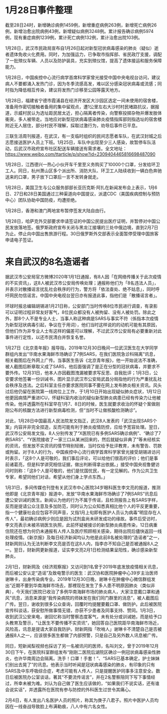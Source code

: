 # 1月28日事件整理

截至28日24时，新增确诊病例1459例，新增重症病例263例，新增死亡病例26例，新增治愈出院病例43例，新增疑似病例3248例。累计报告确诊病例5974例，现有重症病例1239例，累计死亡病例132例，累计治愈出院103例。

1月28日，武汉市民政局宣布自1月26日起对新型冠状病毒感染的肺炎（疑似）逝者遗体免收火化费用。同时，为加强运力，已争取市指挥部、省民政厅支援，调配了一批殡仪车辆、人员以及防护装具，充实到殡仪馆，提高了遗体接运和服务保障能力。

1月28日，中国疾控中心流行病学首席科学家曾光接受中国中央电视台访问，建议病人不要都涌入发热门诊，因为冬季流感高发，难以区分感染冠状病毒或流感；同时指为降低相互传染，建议将发热门诊移至公园等露天地方。

1月28日，福建省宁德市霞浦县在经济开发区大沙园区选定一间未使用的宿舍楼，准备用作密切接触者备用的集中留观点，遭1公里左右大沙村村民堵路抗议，据报道，示威村民认为选址距民居太近，担心隔离者传染，向警察投掷杂物并爆发肢体衝突，多人被带走。当地应对新型冠状病毒感染肺炎疫情指挥部则指选址的宿舍楼附近无人居住，部分村民不理解，採取过激行为，劝导后事件已平息。

三联生活周刊报道，在武汉，有一支临时组织的民间志愿者车队，在武汉封城之后志愿接送医护人员上下班。1月25日，车队中出现至少三人感染，故暂停车队活动，后武汉市政府宣布社区配送车辆接送有需求者。全文地址：https://www.weibo.com/ttarticle/p/show?id=2309404465816698487090

1月28日，江西德兴一热心小伙开车千里至义务购买了10000个口罩，分发给环卫工人。同日，杭州萧山区多个派出所、消防大队、环卫工人陆续收到一辆白色奔驰送来的口罩，男子放下口罩后一言不发转身就走。

1月28日，美国卫生与公众服务部部长亚历克斯·阿扎在新闻发布会上表示，1月6日、27日和28日美国通过三种渠道向中国提议，派遣CDC（美国疾病控制与预防中心）团队协助中国防疫，均遭拒绝。

1月28日，香港和澳门两地宣布暂停签发大陆自由行。

1月28日，哈萨克外交部要求申请签证的中国公民提出医疗证明，并暂停对中国公民发放落地签。俄罗斯政府宣布关闭与黑龙江接壤的三处中俄边境，直到2月7日为止。停止向中国出售旅游行程。30日俄罗斯外交部表示全面暂停受理中国旅客申请电子签证。

# 来自武汉的8名造谣者

据武汉市公安局官方微博2020年1月1日通报，有8人因「在网络传播关于此次疫情的不实资讯」，这8人被武汉市公安局传唤处理；通报称他们为「8名违法人员」，并表示对散播谣言扰乱社会秩序的行为，警方将「依法查处、绝不姑息」，同时呼吁网民勿信谣言。中国中央电视台翌日亦有报道此事，指他们是「散播谣言者」。

环球时报总编辑胡锡进1月21日称，公安部门当时传唤8位市民进行调查，有录影可以证明过程非常友好客气，8位民众都没有人被拘留、没有人被处罚。除此之外，那8个人不是专业人士，当事人称这种病是SARS与事实不符（係指本次疫情为新型冠状病毒引起，争议在于用词），他们当时这样说的的动机可能有其原因，但他们作为非专业人士有这样的偏差可以理解，不过武汉市公安局有必要重新对此事件进行定性，以还市民清白并恢复名誉。

1月27日《北京青年报》报导指，2019年12月30日晚间一位武汉医生在大学同学群组内发出“华南水果海鲜市场确诊了7例SARS，在我们医院急诊科隔离”讯息，相关截图后在外网上广传。当事医生告诉《北京青年报》，他一开始说法不准确，被人截图后断章取义成了SARS，他后面强调了是正在分型的冠状病毒，并要求不要外传。12月31日，他本人亦因截图洩漏被要求写反思、自我批评；1月3日，公安要求他签署一份训诫书，图片显示武汉市公安局武昌分局指他的行为严重扰乱社会秩序及违法。之后科室主任亦要求医院同事不要在网上发布肺炎相关资讯。风头过后他仍留在医院第一线岗位上工作，于1月10日开始出现疑似肺炎症状，1月12日他更因病情严重进ICU，怀疑科室内收治的疑似新型肺炎病患已经有传染力让他被传染。他并透露所在科室早在1月7、8日的时候，医生就要求收治的怀疑个案做刚刚公布的核酸方法进行新型病毒检测，但“当时不让做核酸检测确诊”。

对此，1月28日中国最高人民法院发文指正，武汉8人发表的「武汉出现SARS个案」内容并非完全捏造，反而可能有利于肺炎疫情防控，应给予宽容处理。翌日，武汉市公安局发文指，8人分别传发了“X医院已有多例SARS确诊病例”、“确诊了7例SARS”、“Y医院接收了一家三口从某洲回来的，然后就疑似非典了”等未经核实的资讯，但发放不实资讯的情节特别轻微，当时仅给予批评教育，未有警告、罚款或拘留。对于8人的行为，中国疾控中心流行病学首席科学家曾光接受胡锡进访问时表示，「这8个人是可敬的，我们事后评论，可以给他们很高的评价；他们是事前诸葛亮，但是科学讲究相信证据，做出判断得拿出依据。」接受中国央视鲁健访问时则称：「这8个人是可敬的，他们是忧国忧民，有一定见解的。作为公共卫生专家，希望同他们对话，希望从他们身上学点东西。」

1月31日，多间传媒也刊登有关武汉市中心医院34岁眼科医生李文亮的报道，推测他即是《北京青年报》报道中，发放“华南水果海鲜市场确诊了7例SARS”讯息后遭公安训诫的医生。新闻认为他的行为不属于传谣，且检测报告上有SARS字样，反而是提请公众注意及多加防范，同时认为公众知悉真相比他个人的平反更重要，指一个健康社会应包容不同声音，又指1月上旬即有医护人员认为病毒“明显存在人传人”，最初确诊病例少则应是因为试剂盒尚未研发成功的缘故。事件后受访时，李文亮表示未被吊销医生执照，此前怀疑被接诊的新型肺炎病患传染，12日病重住院还在想为何仍未通报有人传人及医疗照顾相关感染，期待出院后儘快返回一线处理疫情。《新京报》及每日经济新闻均认为他是此前8名被处理的“造谣者”之一，财新网则认为无法判断李文亮是否在这8人内，指李亦不知自己是否被通报8人之一。翌日，财新网更新报道，证实李文亮2月1日检测结果呈阳性，确诊感染新型肺炎。

2月1日，财新网及《经济观察报》又访问到1名曾于2019年底发放疫情相关讯息，而后被公安认定“造谣”及致电警示的医生：武汉协和医院肿瘤中心39岁主治医师谢琳卡，出身传染病专业。2019年12月30日晚，谢琳卡在肿瘤中心微信群组发出“近期不要到华南海鲜市场去，那裡现在发生了多人患不明原因肺炎（类似非典），今天我们医院已收治了多例华南海鲜市场的肺炎病人，大家注意戴口罩和通风”讯息，消息来源是“我传染病院的师妹发在我们同门群里的消息”，被人截图后广传。翌日，谢收到很多公众查询，回覆时均提醒要戴口罩、做防护。此后被医院宣传科谈话，获安慰所做事情无错，亦获不少患者及同事支持、赞同。1月3日，收到武汉公安来电，谢回忆称当时警察态度客气，未有处分或训诫她，而是给予口头教育及警示，“让医生不要传播不实资讯”，她回答自己医院距华南海鲜市场近，风险高，讯息是提请大家自我防护。财新网指「吹哨人」谢琳卡不清楚自己是否被通报8人之一，应该很多医生都做了内部预警，只是自己及另外数人讯息被广传。

同日，短新闻梨视频也採访了另一名被讯问的医师，名叫刘文，曾于2019年12月30日下午，在医院科室群组发布“刚刚二医院后湖院区确诊一例冠状病毒感染性肺炎，也许华南周边会隔离。洗手！口罩！手套！”、“SARS已基本确定，护士妹妹们别出去晃了”的讯息。他表示当时听闻是冠状病毒感染的肺炎，有印象的只有SARS及中东呼吸综合症，考虑可能有人传人，只是提醒医护同事多注意安全。数日后被医院办公室谈话，著其“不要流传谣言”，并在2名警察陪同下写下事情经过，所幸未被为难。刘认为自己做了医生应该做的，“如果我们不说实话，还有谁会说实话”，并透露所在医院有参与防控的外科医生过世令其痛心。

2月4日，有人发出八名医护人员的照片，称其为庚子八君子。照片中医护人员均因在一线奋战导致脸上布满勒痕，八人中有六名女性。
